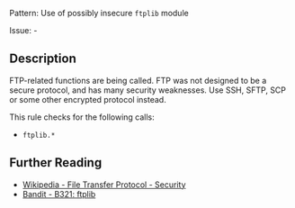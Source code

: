 Pattern: Use of possibly insecure `ftplib` module

Issue: -

## Description

FTP-related functions are being called. FTP was not designed to be a secure protocol, and has many security weaknesses. Use SSH, SFTP, SCP or some other encrypted protocol instead.

This rule checks for the following calls:

  - `ftplib.*`

## Further Reading

* [Wikipedia - File Transfer Protocol - Security](https://en.wikipedia.org/wiki/File_Transfer_Protocol#Security)
* [Bandit - B321: ftplib](https://bandit.readthedocs.io/en/1.7.4/blacklists/blacklist_calls.html#b321-ftplib)
